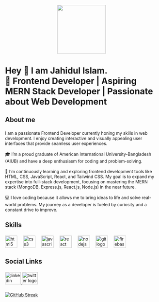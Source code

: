 <div align="center">
  <img height="160" src="https://i.ibb.co.com/ZT1LZsz/Black-and-Yellow-Modern-Business-Agency-Linked-In-Banner.png"  />
</div>

###

<h1 align="left">Hey 👋 I am Jahidul Islam. <br>🌟 Frontend Developer | Aspiring MERN Stack Developer | Passionate about Web Development</h1>

###

<h2 align="left">About me</h2>

###

<p align="left">I am  a passionate Frontend Developer currently honing my skills in web development. I enjoy creating interactive and visually appealing user interfaces that provide seamless user experiences.<br><br>🎓 I’m a proud graduate of American International University-Bangladesh (AIUB) and have a deep enthusiasm for coding and problem-solving.<br><br>🌱 I’m continuously learning and exploring frontend development tools like HTML, CSS, JavaScript, React, and Tailwind CSS. My goal is to expand my expertise into full-stack development, focusing on mastering the MERN stack (MongoDB, Express.js, React.js, Node.js) in the near future.<br><br>💻 I love coding because it allows me to bring ideas to life and solve real-world problems. My journey as a developer is fueled by curiosity and a constant drive to improve.</p>

###

<p align="left"></p>

###

<h2 align="left">Skills</h2>

###

<div align="left">
  <img src="https://cdn.jsdelivr.net/gh/devicons/devicon/icons/html5/html5-original.svg" height="40" alt="html5 logo"  />
  <img width="12" />
  <img src="https://cdn.jsdelivr.net/gh/devicons/devicon/icons/css3/css3-original.svg" height="40" alt="css3 logo"  />
  <img width="12" />
  <img src="https://cdn.jsdelivr.net/gh/devicons/devicon/icons/javascript/javascript-original.svg" height="40" alt="javascript logo"  />
  <img width="12" />
  <img src="https://cdn.jsdelivr.net/gh/devicons/devicon/icons/react/react-original.svg" height="40" alt="react logo"  />
  <img width="12" />
  <img src="https://cdn.jsdelivr.net/gh/devicons/devicon/icons/nodejs/nodejs-original.svg" height="40" alt="nodejs logo"  />
  <img width="12" />
  <img src="https://cdn.jsdelivr.net/gh/devicons/devicon/icons/git/git-original.svg" height="40" alt="git logo"  />
  <img width="12" />
  <img src="https://cdn.jsdelivr.net/gh/devicons/devicon/icons/firebase/firebase-plain.svg" height="40" alt="firebase logo"  />
</div>

###

<h2 align="left">Social Links</h2>

###

<div align="left">
  <a href="https://www.linkedin.com/in/md-jahidul-islam898/" target="_blank">
    <img src="https://raw.githubusercontent.com/maurodesouza/profile-readme-generator/master/src/assets/icons/social/linkedin/default.svg" width="52" height="40" alt="linkedin logo"  />
  </a>
  <a href="https://x.com/md_jahidul22" target="_blank">
    <img src="https://raw.githubusercontent.com/maurodesouza/profile-readme-generator/master/src/assets/icons/social/twitter/default.svg" width="52" height="40" alt="twitter logo"  />
  </a>
</div>

###
[![GitHub Streak](https://streak-stats.demolab.com?user=Jahid458)](https://git.io/streak-stats)
